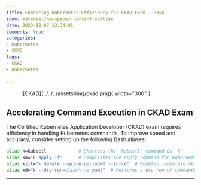 ```yaml
---
title: Enhancing Kubernetes Efficiency for CKAD Exam - Bash 
icon: material/newspaper-variant-outline
date: 2023-12-07 13:34:01
comments: true
categories:
- Kubernetes
- CKAD
tags:
- CKAD
- Kubernetes

---
```


<!-- markdownlint-disable MD033 -->
<figure markdown="span">
  ![CKAD](../../../assets/img/ckad.png){ width="300" }
</figure>

## Accelerating Command Execution in CKAD Exam

The Certified Kubernetes Application Developer (CKAD) exam requires efficiency in handling Kubernetes commands. To improve speed and accuracy, consider setting up the following Bash aliases:


```bash
alias k=kubectl            # Shortens the 'kubectl' command to 'k'
alias ka="k apply -f"      # Simplifies the apply command for Kubernetes files
alias kill="k delete --grace-period=0 --force"  # Enables immediate deletion of resources without waiting
alias kd="k --dry-run=client -o yaml"  # Performs a dry run of commands, showing the outcome without actual execution
```

---
